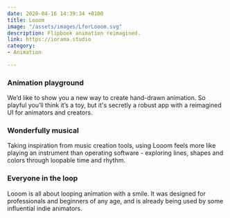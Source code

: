 ```yaml
---
date: 2020-04-16 14:39:34 +0100
title: Looom
image: "/assets/images/LforLooom.svg"
description: Flipbook animation reimagined.
link: https://iorama.studio
category:
- Animation

---
```

### Animation playground

We’d like to show you a new way to create hand-drawn animation. So playful you’ll think it’s a toy, but it's secretly a robust app with a reimagined UI for animators and creators.

### Wonderfully musical

Taking inspiration from music creation tools, using Looom feels more like playing an instrument than operating software - exploring lines, shapes and colors through loopable time and rhythm.

### Everyone in the loop

Looom is all about looping animation with a smile. It was designed for professionals and beginners of any age, and is already being used by some influential indie animators.